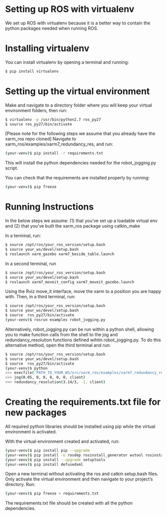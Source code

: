 # Setting up ROS with virtualenv
We set up ROS with virtualenv because it is a better way to contain the python packages needed when running ROS.

# Installing virtualenv
You can install virtualenv by opening a terminal and running:
```sh
$ pip install virtualenv
```

# Setting up the virtual environment
Make and navigate to a directory folder where you will keep your virtual environment folders, then run:
```sh
$ virtualenv -p /usr/bin/python2.7 ros_py27
$ source ros_py27/bin/activate
```
[Please note for the following steps we assume that you already have the xarm_ros repo cloned]
Navigate to xarm_ros/examples/xarm7_redundancy_res, and run:
```sh
(your-venv)$ pip install -r requirements.txt
```
This will install the python dependencies needed for the robot_jogging.py script.

You can check that the requirements are installed properly by running:
```sh
(your-venv)$ pip freeze
```

# Running Instructions
In the below steps we assume: (1) that you’ve set up a loadable virtual env and (2) that you’ve built the xarm_ros package using catkin_make

In a terminal, run:
```sh
$ source /opt/ros/your_ros_version/setup.bash
$ source your_ws/devel/setup.bash
$ roslaunch xarm_gazebo xarm7_beside_table.launch
```

In a second terminal, run
```sh
$ source /opt/ros/your_ros_version/setup.bash
$ source your_ws/devel/setup.bash
$ roslaunch xarm7_moveit_config xarm7_moveit_gazebo.launch
```

Using the Rviz move_it interface, move the xarm to a position you are happy with. Then, in a third terminal, run:
```sh
$ source /opt/ros/your_ros_version/setup.bash
$ source your_ws/devel/setup.bash
$ source  ros_py27/bin/activate
(your-venv)$ rosrun examples robot_jogging.py
```
Alternatively, robot_jogging.py can be run within a python shell, allowing you to make function calls from the shell to the jog and redundancy_resolution functions defined wihtin robot_jogging.py. To do this alternative method, open the third terminal and run:
```sh
$ source /opt/ros/your_ros_version/setup.bash
$ source your_ws/devel/setup.bash
$ source  ros_py27/bin/activate
(your-venv)$ python
>>> execfile('PATH_TO_YOUR_WS/src/xarm_ros/examples/xarm7_redundancy_res/scripts/robot_jogging.py')
>>> jog(0.05, 0, 0, 0, 0, 0, client)
>>> redundancy_resolution(3.14/3, -1, client)
```

# Creating the requirements.txt file for new packages
All required python libraries should be installed using pip while the virtual environment is activated.

With the virtual environment created and activated, run:
```sh
(your-venv)$ pip install pip --upgrade
(your-venv)$ pip install -U rosdep rosinstall_generator wstool rosinstall
(your-venv)$ pip install --upgrade setuptools
(your-venv)$ pip install defusedxml
```
Open a new terminal without activating the ros and catkin setup.bash files. Only activate the virtual environment and then navigate to your project’s directory. Run:
```sh
(your-venv)$ pip freeze > requirements.txt
```
The requirements.txt file should be created with all the python dependencies.
